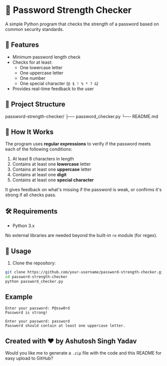 # 🔐 Password Strength Checker

A simple Python program that checks the strength of a password based on common security standards.

## 🚀 Features

- Minimum password length check
- Checks for at least:
  - One lowercase letter
  - One uppercase letter
  - One number
  - One special character (`@ $ ! % * ? &`)
- Provides real-time feedback to the user

## 📂 Project Structure

password-strength-checker/ ├── password_checker.py └── README.md

## 🧠 How It Works

The program uses **regular expressions** to verify if the password meets each of the following conditions:

1. At least 8 characters in length
2. Contains at least one **lowercase** letter
3. Contains at least one **uppercase** letter
4. Contains at least one **digit**
5. Contains at least one **special character**

It gives feedback on what's missing if the password is weak, or confirms it's strong if all checks pass.

## 🛠️ Requirements

- Python 3.x

No external libraries are needed beyond the built-in `re` module (for regex).

## 🧪 Usage

1. Clone the repository:

```bash
git clone https://github.com/your-username/password-strength-checker.git
cd password-strength-checker
python password_checker.py
```
## Example
```
Enter your password: P@ssw0rd
Password is strong!
```
```
Enter your password: password
Password should contain at least one uppercase letter.
```

Created with ❤️ by Ashutosh Singh Yadav
---

Would you like me to generate a `.zip` file with the code and this README for easy upload to GitHub?

